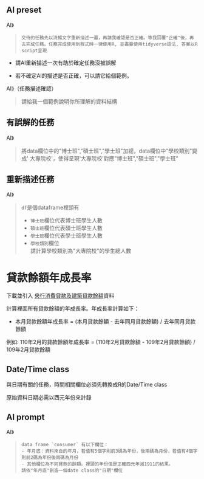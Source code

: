 ## AI preset

AI》
> ```交待的任務先以流暢文字重新描述一遍，再請我確認是否正確。等我回覆"正確"後，再去完成任務。任務完成使用到程式時一律使用R, 並盡量使用tidyverse語法, 答案以R script呈現  ```
 


- 請AI重新描述一次有助於確定任務沒被誤解

- 若不確定AI的描述是否正確，可以請它給個範例。

AI》（任務描述確認）
> 請給我一個範例說明你所理解的資料結構

## 有誤解的任務

AI》
> 將data欄位中的"博士班","碩士班","學士班"加總，data欄位中"學校類別"變成' 大專院校'，使得呈現'大專院校'對應"博士班","碩士班","學士班"

## 重新描述任務

AI》
> `df`是個dataframe裡頭有
> - `博士班`欄位代表博士班學生人數
> - `碩士班`欄位代表碩士班學生人數
> - `學士班`欄位代表學士班學生人數
> - `學校類別`欄位  
> 請計算學校類別為"大專院校"的學生總人數

# 貸款餘額年成長率

下載並引入
[央行消費貸款及建築貸款餘額](https://www.cbc.gov.tw/tw/cp-526-1078-7BD41-1.html)資料

計算裡面所有貸款餘額的年成長率。年成長率計算如下： 

- 本月貸款餘額年成長率 = (本月貸款餘額 - 去年同月貸款餘額) / 去年同月貸款餘額

例如: 110年2月的貸款餘額年成長率 = (110年2月貸款餘額 - 109年2月貸款餘額) / 109年2月貸款餘額

## Date/Time class

與日期有關的任務，時間相關欄位必須先轉換成R的Date/Time class

原始資料日期必需以西元年份來計錄

## AI prompt

AI》
> ```
> data frame `consumer` 有以下欄位：
> - 年月底：資料來自的年月，若值有5個字則前3碼為年份，後兩碼為月份，若值有4個字則前2碼為年份後兩碼為月份
> - 其他欄位為不同貸款的餘額。裡頭的年份值是正確西元年減1911的結果。   
> 請依"年月底"創造一個date class的"日期"欄位
> ```

